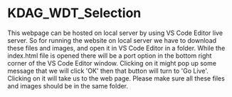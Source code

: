 # KDAG_WDT_Selection

This webpage can be hosted on local server by using VS Code Editor live server. So for running the website on local server we have to download these files and images, and open it in VS Code Editor in a folder. While the index.html file is opened there will be a port option in the bottom right corner of the VS Code Editor window. Clicking on it might pop up some message that we will click 'OK' then that button will turn to 'Go Live'. Clicking on it will take us to the web page. Please make sure all these files and images should be in the same folder.
